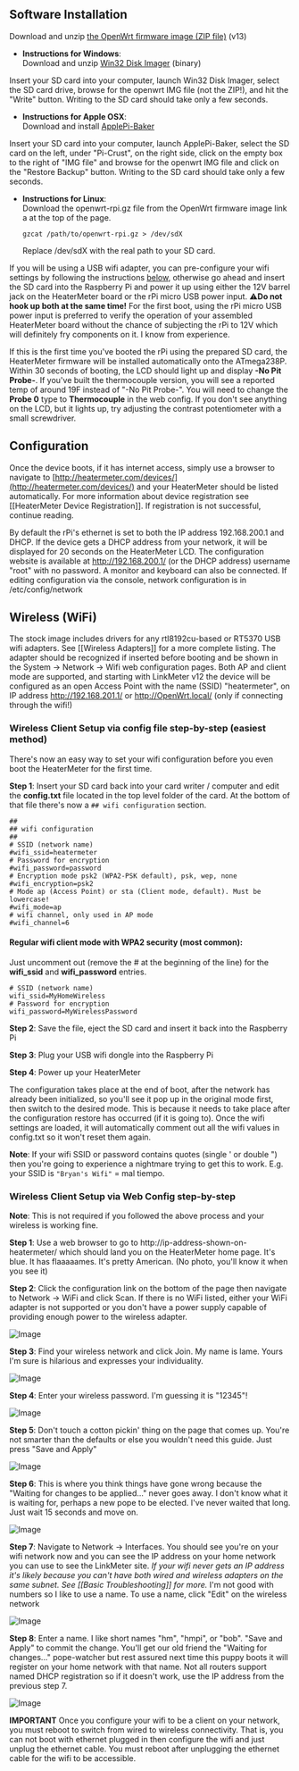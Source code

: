 ## Software Installation

Download and unzip [the OpenWrt firmware image (ZIP file)](http://heatermeter.com/devel/release/bcm2708/13/) (v13)

* **Instructions for Windows**:  
 Download and unzip [Win32 Disk Imager](http://sourceforge.net/projects/win32diskimager/files/latest/download?source=files) (binary)

 Insert your SD card into your computer, launch Win32 Disk Imager, select the SD card drive, browse for the openwrt IMG file (not the ZIP!), and hit the "Write" button. Writing to the SD card should take only a few seconds. 

* **Instructions for Apple OSX**:  
 Download and install [ApplePi-Baker](http://www.tweaking4all.com/hardware/raspberry-pi/macosx-apple-pi-baker/)

 Insert your SD card into your computer, launch ApplePi-Baker, select the SD card on the left, under "Pi-Crust", on the right side, click on the empty box to the right of "IMG file" and browse for the openwrt IMG file and click on the "Restore Backup" button. Writing to the SD card should take only a few seconds. 

* **Instructions for Linux**:  
  Download the openwrt-rpi.gz file from the OpenWrt firmware image link a at the top of the page.

  `gzcat /path/to/openwrt-rpi.gz > /dev/sdX`

  Replace /dev/sdX with the real path to your SD card.

If you will be using a USB wifi adapter, you can pre-configure your wifi settings by following the instructions [below](https://github.com/CapnBry/HeaterMeter/wiki/HeaterMeter-4.x-Software#wireless-client-setup-via-config-file-step-by-step-easiest-method), otherwise go ahead and insert the SD card into the Raspberry Pi and power it up using either the 12V barrel jack on the HeaterMeter board or the rPi micro USB power input. :warning:**Do not hook up both at the same time!** For the first boot, using the rPi micro USB power input is preferred to verify the operation of your assembled HeaterMeter board without the chance of subjecting the rPi to 12V which will definitely fry components on it. I know from experience.

If this is the first time you've booted the rPi using the prepared SD card, the HeaterMeter firmware will be installed automatically onto the ATmega238P.  Within 30 seconds of booting, the LCD should light up and display **-No Pit Probe-**.  If you've built the thermocouple version, you will see a reported temp of around 19F instead of "-No Pit Probe-".  You will need to change the **Probe 0** type to **Thermocouple** in the web config.  If you don't see anything on the LCD, but it lights up, try adjusting the contrast potentiometer with a small screwdriver.

## Configuration

Once the device boots, if it has internet access, simply use a browser to navigate to [http://heatermeter.com/devices/](http://heatermeter.com/devices/) and your HeaterMeter should be listed automatically. For more information about device registration see [[HeaterMeter Device Registration]]. If registration is not successful, continue reading.

By default the rPi's ethernet is set to both the IP address 192.168.200.1 and DHCP. If the device gets a DHCP address from your network, it will be displayed for 20 seconds on the HeaterMeter LCD. The configuration website is available at http://192.168.200.1/ (or the DHCP address) username "root" with no password. A monitor and keyboard can also be connected. If editing configuration via the console, network configuration is in /etc/config/network

## Wireless (WiFi)

The stock image includes drivers for any rtl8192cu-based or RT5370 USB wifi adapters. See [[Wireless Adapters]] for a more complete listing. The adapter should be recognized if inserted before booting and be shown in the System -> Network -> Wifi web configuration pages. Both AP and client mode are supported, and starting with LinkMeter v12 the device will be configured as an open Access Point with the name (SSID) "heatermeter", on IP address http://192.168.201.1/ or http://OpenWrt.local/ (only if connecting through the wifi!)

### Wireless Client Setup via config file step-by-step (easiest method)

There's now an easy way to set your wifi configuration before you even boot the HeaterMeter for the first time.

**Step 1**: Insert your SD card back into your card writer / computer and edit the **config.txt** file located in the top level folder of the card. At the bottom of that file there's now a `## wifi configuration` section.
```
##
## wifi configuration
##
# SSID (network name)
#wifi_ssid=heatermeter
# Password for encryption
#wifi_password=password
# Encryption mode psk2 (WPA2-PSK default), psk, wep, none
#wifi_encryption=psk2
# Mode ap (Access Point) or sta (Client mode, default). Must be lowercase!
#wifi_mode=ap
# wifi channel, only used in AP mode
#wifi_channel=6
```

#### Regular wifi client mode with WPA2 security (most common):
Just uncomment out (remove the # at the beginning of the line) for the **wifi_ssid** and **wifi_password** entries.
```
# SSID (network name)
wifi_ssid=MyHomeWireless
# Password for encryption
wifi_password=MyWirelessPassword
```
**Step 2**: Save the file, eject the SD card and insert it back into the Raspberry Pi

**Step 3**: Plug your USB wifi dongle into the Raspberry Pi

**Step 4**: Power up your HeaterMeter

The configuration takes place at the end of boot, after the network has already been initialized, so you'll see it pop up in the original mode first, then switch to the desired mode. This is because it needs to take place after the configuration restore has occurred (if it is going to). Once the wifi settings are loaded, it will automatically comment out all the wifi values in config.txt so it won't reset them again. 

**Note**: If your wifi SSID or password contains quotes (single ' or double ") then you're going to experience a nightmare trying to get this to work. E.g. your SSID is `"Bryan's Wifi"` = mal tiempo.

### Wireless Client Setup via Web Config step-by-step 

**Note**: This is not required if you followed the above process and your wireless is working fine.

**Step 1**: Use a web browser to go to http://ip-address-shown-on-heatermeter/ which should land you on the HeaterMeter home page. It's blue. It has flaaaaames. It's pretty American. (No photo, you'll know it when you see it)

**Step 2**: Click the configuration link on the bottom of the page then navigate to Network -> WiFi and click Scan. If there is no WiFi listed, either your WiFi adapter is not supported or you don't have a power supply capable of providing enough power to the wireless adapter.

![Image](http://capnbry.net/~bmayland/fi/bbq/hm-wifi-1.png)

**Step 3**: Find your wireless network and click Join. My name is lame. Yours I'm sure is hilarious and expresses your individuality.

![Image](http://capnbry.net/~bmayland/fi/bbq/hm-wifi-2.png)

**Step 4**: Enter your wireless password. I'm guessing it is "12345"!

![Image](http://capnbry.net/~bmayland/fi/bbq/hm-wifi-3.png)

**Step 5**: Don't touch a cotton pickin' thing on the page that comes up. You're not smarter than the defaults or else you wouldn't need this guide. Just press "Save and Apply"

![Image](http://capnbry.net/~bmayland/fi/bbq/hm-wifi-4.png)

**Step 6**: This is where you think things have gone wrong because the "Waiting for changes to be applied..." never goes away. I don't know what it is waiting for, perhaps a new pope to be elected. I've never waited that long. Just wait 15 seconds and move on.

![Image](http://capnbry.net/~bmayland/fi/bbq/hm-wifi-5.png)

**Step 7**: Navigate to Network -> Interfaces. You should see you're on your wifi network now and you can see the IP address on your home network you can use to see the LinkMeter site. *If your wifi never gets an IP address it's likely because you can't have both wired and wireless adapters on the same subnet. See [[Basic Troubleshooting]] for more.* I'm not good with numbers so I like to use a name. To use a name, click "Edit" on the wireless network

![Image](http://capnbry.net/~bmayland/fi/bbq/hm-wifi-6.png)

**Step 8**: Enter a name. I like short names "hm", "hmpi", or "bob". "Save and Apply" to commit the change. You'll get our old friend the "Waiting for changes..." pope-watcher but rest assured next time this puppy boots it will register on your home network with that name. Not all routers support named DHCP registration so if it doesn't work, use the IP address from the previous step 7.

![Image](http://capnbry.net/~bmayland/fi/bbq/hm-wifi-7.png)

**IMPORTANT** Once you configure your wifi to be a client on your network, you must reboot to switch from wired to wireless connectivity. That is, you can not boot with ethernet plugged in then configure the wifi and just unplug the ethernet cable. You must reboot after unplugging the ethernet cable for the wifi to be accessible.